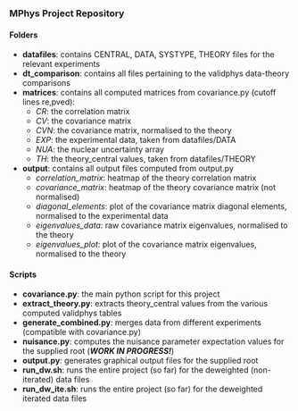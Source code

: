 ### MPhys Project Repository
#### Folders
- **datafiles**: contains CENTRAL, DATA, SYSTYPE, THEORY files for the relevant experiments
- **dt_comparison**: contains all files pertaining to the validphys data-theory comparisons
- **matrices**: contains all computed matrices from covariance.py (cutoff lines re,pved):
    - *CR*: the correlation matrix
    - *CV*: the covariance matrix
    - *CVN*: the covariance matrix, normalised to the theory
    - *EXP*: the experimental data, taken from datafiles/DATA
    - *NUA*: the nuclear uncertainty array
    - *TH*: the theory_central values, taken from datafiles/THEORY
- **output**: contains all output files computed from output.py
    - *correlation_matrix*: heatmap of the theory correlation matrix
    - *covariance_matrix*: heatmap of the theory covariance matrix (not normalised)
    - *diagonal_elements*: plot of the covariance matrix diagonal elements, normalised to the experimental data
    - *eigenvalues_data*: raw covariance matrix eigenvalues, normalised to the theory
    - *eigenvalues_plot*: plot of the covariance matrix eigenvalues, normalised to the theory

#### Scripts
- **covariance.py**: the main python script for this project
- **extract_theory.py**: extracts theory_central values from the various computed validphys tables
- **generate_combined.py**: merges data from different experiments (compatible with covariance.py)
- **nuisance.py**: computes the nuisance parameter expectation values for the supplied root (***WORK IN PROGRESS!***)
- **output.py**: generates graphical output files for the supplied root
- **run_dw.sh**: runs the entire project (so far) for the deweighted (non-iterated) data files
- **run_dw_ite.sh**: runs the entire project (so far) for the deweighted iterated data files
